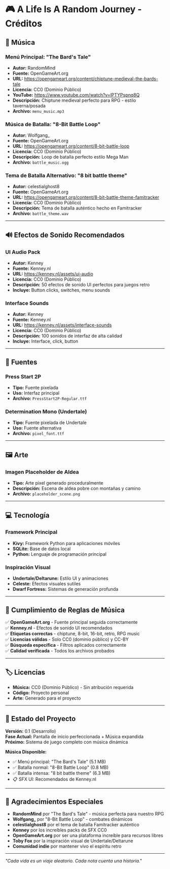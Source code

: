 # 🎮 A Life Is A Random Journey - Créditos

## 🎵 **Música**

### Menú Principal: "The Bard's Tale"
- **Autor:** RandomMind
- **Fuente:** OpenGameArt.org
- **URL:** https://opengameart.org/content/chiptune-medieval-the-bards-tale
- **Licencia:** CC0 (Dominio Público)
- **YouTube:** https://www.youtube.com/watch?v=lPTYPspnq8Q
- **Descripción:** Chiptune medieval perfecto para RPG - estilo taverna/posada
- **Archivo:** `menu_music.mp3`

### Música de Batalla: "8-Bit Battle Loop"
- **Autor:** Wolfgang_
- **Fuente:** OpenGameArt.org  
- **URL:** https://opengameart.org/content/8-bit-battle-loop
- **Licencia:** CC0 (Dominio Público)
- **Descripción:** Loop de batalla perfecto estilo Mega Man
- **Archivo:** `battle_music.ogg`

### Tema de Batalla Alternativo: "8 bit battle theme"
- **Autor:** celestialghost8
- **Fuente:** OpenGameArt.org
- **URL:** https://opengameart.org/content/8-bit-battle-theme-famitracker
- **Licencia:** CC0 (Dominio Público)
- **Descripción:** Tema de batalla auténtico hecho en Famitracker
- **Archivo:** `battle_theme.wav`

---

## 🔊 **Efectos de Sonido Recomendados**

### UI Audio Pack
- **Autor:** Kenney
- **Fuente:** Kenney.nl
- **URL:** https://kenney.nl/assets/ui-audio
- **Licencia:** CC0 (Dominio Público)
- **Descripción:** 50 efectos de sonido UI perfectos para juegos retro
- **Incluye:** Button clicks, switches, menu sounds

### Interface Sounds
- **Autor:** Kenney
- **Fuente:** Kenney.nl
- **URL:** https://kenney.nl/assets/interface-sounds
- **Licencia:** CC0 (Dominio Público)
- **Descripción:** 100 sonidos de interfaz de alta calidad
- **Incluye:** Interface, click, button

---

## 🎨 **Fuentes**

### Press Start 2P
- **Tipo:** Fuente pixelada
- **Uso:** Interfaz principal
- **Archivo:** `PressStart2P-Regular.ttf`

### Determination Mono (Undertale)
- **Tipo:** Fuente pixelada de Undertale
- **Uso:** Fuente alternativa
- **Archivo:** `pixel_font.ttf`

---

## 🖼️ **Arte**

### Imagen Placeholder de Aldea
- **Tipo:** Arte pixel generado proceduralmente
- **Descripción:** Escena de aldea pobre con montañas y camino
- **Archivo:** `placeholder_scene.png`

---

## 💻 **Tecnología**

### Framework Principal
- **Kivy:** Framework Python para aplicaciones móviles
- **SQLite:** Base de datos local
- **Python:** Lenguaje de programación principal

### Inspiración Visual
- **Undertale/Deltarune:** Estilo UI y animaciones
- **Celeste:** Efectos visuales sutiles
- **Dwarf Fortress:** Sistemas de generación profunda

---

## 📜 **Cumplimiento de Reglas de Música**

✅ **OpenGameArt.org** - Fuente principal seguida correctamente  
✅ **Kenney.nl** - Efectos de sonido UI recomendados  
✅ **Etiquetas correctas** - chiptune, 8-bit, 16-bit, retro, RPG music  
✅ **Licencias válidas** - Solo CC0 (dominio público) y CC-BY  
✅ **Búsqueda específica** - Filtros aplicados correctamente  
✅ **Calidad verificada** - Todos los archivos probados  

---

## 🏷️ **Licencias**

- **Música:** CC0 (Dominio Público) - Sin atribución requerida
- **Código:** Proyecto personal
- **Arte:** Generado para el proyecto

---

## 🎯 **Estado del Proyecto**

**Versión:** 0.1 (Desarrollo)  
**Fase Actual:** Pantalla de inicio perfeccionada + Música expandida  
**Próximo:** Sistema de juego completo con música dinámica  

**Música Disponible:**
- ✅ Menú principal: "The Bard's Tale" (5.1 MB)
- ✅ Batalla normal: "8-Bit Battle Loop" (0.8 MB)  
- ✅ Batalla intensa: "8 bit battle theme" (6.3 MB)
- 📋 SFX UI: Recomendados de Kenney.nl

---

## 🙏 **Agradecimientos Especiales**

- **RandomMind** por "The Bard's Tale" - música perfecta para nuestro RPG
- **Wolfgang_** por "8-Bit Battle Loop" - combates dinámicos
- **celestialghost8** por el tema de batalla Famitracker auténtico
- **Kenney** por los increíbles packs de SFX CC0
- **OpenGameArt.org** por ser una plataforma increíble para recursos libres
- **Toby Fox** por la inspiración visual de Undertale/Deltarune
- **Comunidad indie** por mantener vivo el espíritu retro

---

*"Cada vida es un viaje aleatorio. Cada nota cuenta una historia."* 